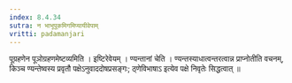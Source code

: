 ```yaml
---
index: 8.4.34
sutra: न भाभूपूकमिगमिप्यायीवेपाम्
vritti: padamanjari
---
```


 पूग्रहणेन पूञोग्रहणमेष्टव्यमिति । इष्टिरेवेयम् । ण्यन्तानां चेति । ण्यन्तस्याधात्वन्तरत्वान्न प्राप्नोतीति वचनम्, किञ्च ण्यन्तेष्वस्य प्रवृतौ पक्षेऽनुवाददोषप्रसङ्गः; ठ्णेविभाषाऽ इत्येव पक्षे निवृतेः सिद्धत्वात् ॥